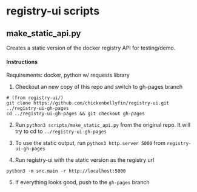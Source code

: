# registry-ui scripts

## make_static_api.py

Creates a static version of the docker registry API for testing/demo.

#### Instructions
Requirements: docker, python w/ requests library

1. Checkout an new copy of this repo and switch to gh-pages branch
```
# (from registry-ui/)
git clone https://github.com/chickenbellyfin/registry-ui.git ../registry-ui-gh-pages
cd ../registry-ui-gh-pages && git checkout gh-pages
```

2. Run `python3 scripts/make_static_api.py` from the original repo. It will try to cd to `../registry-ui-gh-pages`

3. To use the static output, run `python3 http.server 5000` from `registry-ui-gh-pages`

4. Run registry-ui with the static version as the registry url
```
python3 -m src.main -r http://localhost:5000
```

5. If everything looks good, push to the `gh-pages` branch